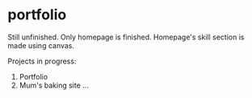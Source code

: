 # portfolio

Still unfinished. Only homepage is finished.
Homepage's skill section is made using canvas.

Projects in progress:
1) Portfolio
2) Mum's baking site
...
